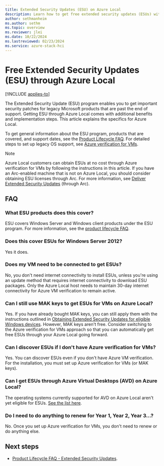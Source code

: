 ```yaml
---
title: Extended Security Updates (ESU) on Azure Local
description: Learn how to get free extended security updates (ESUs) with Azure VM verification on Azure Local.
author: sethmanheim
ms.author: sethm
ms.topic: overview
ms.reviewer: jlei
ms.date: 10/22/2024
ms.lastreviewed: 02/23/2024
ms.service: azure-stack-hci
---
```


# Free Extended Security Updates (ESU) through Azure Local

[!INCLUDE [applies-to](../../hci/includes/hci-applies-to-23h2-22h2.md)]

The Extended Security Update (ESU) program enables you to get important security patches for legacy Microsoft products that are past the end of support. Getting ESU through Azure Local comes with additional benefits and implementation steps. This article explains the specifics for Azure Local.

To get general information about the ESU program, products that are covered, and support dates, see the [Product Lifecycle FAQ](/lifecycle/faq/extended-security-updates#esu-availability-and-end-dates). For detailed steps to set up legacy OS support, see [Azure verification for VMs](../deploy/azure-verification.md#legacy-os-support).

> [!NOTE]
> Azure Local customers can obtain ESUs at no cost through Azure verification for VMs by following the instructions in this article. If you have an Arc-enabled machine that is not on Azure Local, you should consider obtaining ESU licenses through Arc. For more information, see [Deliver Extended Security Updates](/azure/azure-arc/servers/deliver-extended-security-updates) (through Arc).

## FAQ

### What ESU products does this cover?

ESU covers Windows Server and Windows client products under the ESU program. For more information, see the [product lifecycle FAQ](/lifecycle/faq/extended-security-updates#esu-availability-and-end-dates).

### Does this cover ESUs for Windows Server 2012?

Yes it does.

### Does my VM need to be connected to get ESUs?

No, you don't need internet connectivity to install ESUs, unless you're using an update method that requires internet connectivity to download ESU packages. Only the Azure Local host needs to maintain 30-day internet connectivity for Azure VM verification to remain active.

### Can I still use MAK keys to get ESUs for VMs on Azure Local?

Yes. If you have already bought MAK keys, you can still apply them with the instructions outlined in [Obtaining Extended Security Updates for eligible Windows devices](https://techcommunity.microsoft.com/t5/windows-it-pro-blog/obtaining-extended-security-updates-for-eligible-windows-devices/ba-p/1167091). However, MAK keys aren't free. Consider switching to the Azure verification for VMs approach so that you can automatically get free ESUs through your Azure Local going forward.

### Can I discover ESUs if I don't have Azure verification for VMs?

Yes. You can discover ESUs even if you don't have Azure VM verification. For the installation, you must set up Azure verification for VMs (or MAK keys).

### Can I get ESUs through Azure Virtual Desktops (AVD) on Azure Local?

The operating systems currently supported for AVD on Azure Local aren't yet eligible for ESUs. [See the list here](/azure/virtual-desktop/azure-stack-hci-faq#what-session-host-operating-system-images-does-this-feature-support-).

### Do I need to do anything to renew for Year 1, Year 2, Year 3...?

No. Once you set up Azure verification for VMs, you don't need to renew or do anything else.

## Next steps

- [Product Lifecycle FAQ - Extended Security Updates](/lifecycle/faq/extended-security-updates#esu-availability-and-end-dates).
